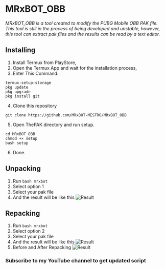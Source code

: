 # MRxBOT_OBB
_MRxBOT_OBB is a tool created to modify the PUBG Mobile OBB PAK file. This tool is still in the process of being developed and unstable, however, this tool can extract pak files and the results can be read by a text editor._

## Installing
1. Install Termux from PlayStore,
2. Open the Termux App and wait for the installation process,
3. Enter This Command:
```
termux-setup-storage
pkg update
pkg upgrade
pkg install git
```
4. Clone this repository
```
git clone https://github.com/MRxBOT-MESTRO/MRxBOT_OBB
```
5. Open ThePAK directory and run setup.
```
cd MRxBOT_OBB
chmod +× setup
bash setup
```
6. Done.

## Unpacking
1. Run `bash mrxbot`
2. Select option 1
3. Select your pak file
4. And the result will be like this
![Result](/screenshot/complete_extraction.jpg)

## Repacking
1. Run `bash mrxbot`
2. Select option 2
3. Select your pak file
4. And the result will be like this
![Result](/screenshot/complete_repacking.jpg)
5. Before and After Repacking
![Result](/screenshot/beforeafter_repacking.jpg)

### Subscribe to my YouTube channel to get updated script 
